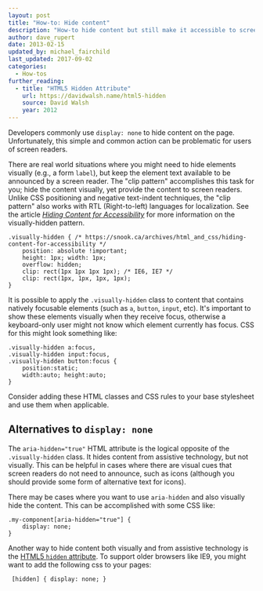 ```yaml
---
layout: post
title: "How-to: Hide content"
description: "How-to hide content but still make it accessible to screen readers."
author: dave_rupert
date: 2013-02-15
updated_by: michael_fairchild
last_updated: 2017-09-02
categories:
  - How-tos
further_reading:
  - title: "HTML5 Hidden Attribute"
    url: https://davidwalsh.name/html5-hidden
    source: David Walsh
    year: 2012
---
```


Developers commonly use `display: none` to hide content on the page. Unfortunately, this simple and common action can be problematic for users of screen readers.

There are real world situations where you might need to hide elements visually (e.g., a form `label`), but keep the element text available to be announced by a screen reader. The "clip pattern" accomplishes this task for you; hide the content visually, yet provide the content to screen readers. Unlike CSS positioning and negative text-indent techniques, the "clip pattern" also works with RTL (Right-to-left) languages for localization. See the article *[Hiding Content for Accessibility](https://snook.ca/archives/html_and_css/hiding-content-for-accessibility)* for more information on the visually-hidden pattern.

    .visually-hidden { /* https://snook.ca/archives/html_and_css/hiding-content-for-accessibility */
        position: absolute !important;
        height: 1px; width: 1px;
        overflow: hidden;
        clip: rect(1px 1px 1px 1px); /* IE6, IE7 */
        clip: rect(1px, 1px, 1px, 1px);
    }

It is possible to apply the `.visually-hidden` class to content that contains natively focusable elements (such as `a`, `button`, `input`, etc). It's important to show these elements visually when they receive focus, otherwise a keyboard-only user might not know which element currently has focus. CSS for this might look something like:

    .visually-hidden a:focus,
    .visually-hidden input:focus,
    .visually-hidden button:focus {
        position:static;
        width:auto; height:auto;
    }

Consider adding these HTML classes and CSS rules to your base stylesheet and use them when applicable.

## Alternatives to `display: none`

The `aria-hidden="true"` HTML attribute is the logical opposite of the `.visually-hidden` class. It hides content from assistive technology, but not visually. This can be helpful in cases where there are visual cues that screen readers do not need to announce, such as icons (although you should provide some form of alternative text for icons).

There may be cases where you want to use `aria-hidden` and also visually hide the content. This can be accomplished with some CSS like:

    .my-component[aria-hidden="true"] {
        display: none;
    }

 Another way to hide content both visually and from assistive technology is the [HTML5 `hidden` attribute](https://html.spec.whatwg.org/multipage/interaction.html#the-hidden-attribute). To support older browsers like IE9, you might want to add the following css to your pages:

     [hidden] { display: none; }

